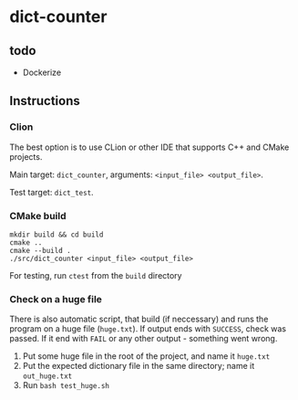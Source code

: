 # dict-counter

## todo

- Dockerize

## Instructions

### Clion

The best option is to use CLion or other IDE that supports C++ and CMake projects.

Main target: `dict_counter`, arguments: `<input_file> <output_file>`.

Test target: `dict_test`.

### CMake build 
 
`mkdir build && cd build`  
`cmake ..`  
`cmake --build .`  
`./src/dict_counter <input_file> <output_file>`

For testing, run `ctest` from the `build` directory

### Check on a huge file

There is also automatic script, that build (if neccessary) and runs the program on a huge file (`huge.txt`).
If output ends with `SUCCESS`, check was passed. If it end with `FAIL` or any other output - something went wrong.

1. Put some huge file in the root of the project, and name it `huge.txt`
2. Put the expected dictionary file in the same directory; name it `out_huge.txt`
3. Run `bash test_huge.sh`

